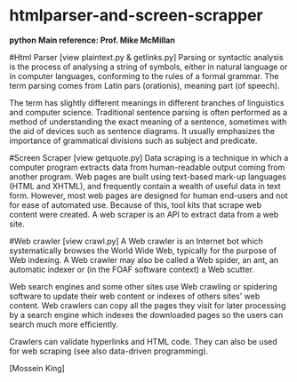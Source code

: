 # htmlparser-and-screen-scrapper
__python__
__Main reference: Prof. Mike McMillan__

#Html Parser
[view plaintext.py & getlinks.py]
Parsing or syntactic analysis is the process of analysing a string of symbols, either in natural language or in computer languages, conforming to the rules of a formal grammar. The term parsing comes from Latin pars (orationis), meaning part (of speech).

The term has slightly different meanings in different branches of linguistics and computer science. Traditional sentence parsing is often performed as a method of understanding the exact meaning of a sentence, sometimes with the aid of devices such as sentence diagrams. It usually emphasizes the importance of grammatical divisions such as subject and predicate.

#Screen Scraper
[view getquote.py]
Data scraping is a technique in which a computer program extracts data from human-readable output coming from another program.
Web pages are built using text-based mark-up languages (HTML and XHTML), and frequently contain a wealth of useful data in text form. However, most web pages are designed for human end-users and not for ease of automated use. Because of this, tool kits that scrape web content were created. A web scraper is an API to extract data from a web site.

#Web crawler
[view crawl.py]
A Web crawler is an Internet bot which systematically browses the World Wide Web, typically for the purpose of Web indexing.
A Web crawler may also be called a Web spider, an ant, an automatic indexer or (in the FOAF software context) a Web scutter.

Web search engines and some other sites use Web crawling or spidering software to update their web content or indexes of others sites' web content. Web crawlers can copy all the pages they visit for later processing by a search engine which indexes the downloaded pages so the users can search much more efficiently.

Crawlers can validate hyperlinks and HTML code. They can also be used for web scraping (see also data-driven programming).

[Mossein King]
